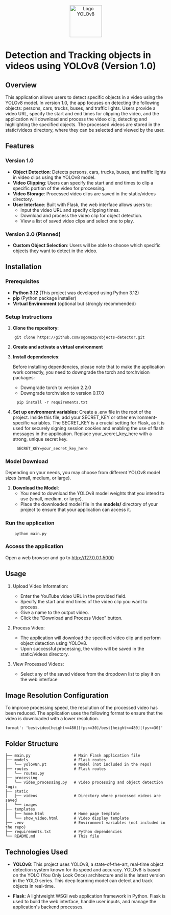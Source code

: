 <p align="center">
  <img src="https://github.com/sgomezp/objects-detector/static/images/yolov8_logo.png" alt="Logo YOLOv8" width="100"/>
</p>



# Detection and Tracking objects in videos using YOLOv8 (Version 1.0)

## Overview
This application allows users to detect specific objects in a video using the YOLOv8 model. In version 1.0, 
the app focuses on detecting the following objects: persons, cars, trucks, buses, and traffic lights. 
Users provide a video URL, specify the start and end times for clipping the video, and the application will 
download and process the video clip, detecting and highlighting the specified objects. The processed videos 
are stored in the static/videos directory, where they can be selected and viewed by the user.

## Features
### Version 1.0
- **Object Detection**: Detects persons, cars, trucks, buses, and traffic lights in video clips using the YOLOv8 model.
- **Video Clipping**: Users can specify the start and end times to clip a specific portion of the video for processing.
- **Video Storage**: Processed video clips are saved in the static/videos directory.
- **User Interface**: Built with Flask, the web interface allows users to:
  - Input the video URL and specify clipping times.
  - Download and process the video clip for object detection.
  - View a list of saved video clips and select one to play.
### Version 2.0 (Planned)
- **Custom Object Selection**: Users will be able to choose which specific objects they want to detect in the video.

## Installation
### Prerequisites
- **Python 3.12** (This project was developed using Python 3.12)
- **pip** (Python package installer)
- **Virtual Environment** (optional but strongly recommended)

### Setup Instructions
1. **Clone the repository**:
~~~
    git clone https://github.com/sgomezp/objects-detector.git
~~~

2. **Create and activate a virtual environment**
3. **Install dependencies**:

    Before installing dependencies, please note that to make the application work correctly, you need to downgrade
    the torch and torchvision packages:

    - Downgrade torch to version 2.2.0
    - Downgrade torchvision to version 0.17.0

~~~
     pip install -r requirements.txt
~~~

4. **Set up environment variables**:
Create a .env file in the root of the project. Inside this file, add your SECRET_KEY or other 
environment-specific variables. The SECRET_KEY is a crucial setting for Flask, as it is used for securely signing 
session cookies and enabling the use of flash messages in the application. 
Replace your_secret_key_here with a strong, unique secret key.

~~~
     SECRET_KEY=your_secret_key_here
~~~

### Model Download
Depending on your needs, you may choose from different YOLOv8 model sizes (small, medium, or large).
1. **Download the Model**: 
   - You need to download the YOLOv8 model weights that you intend to use (small, medium, or large).
   - Place the downloaded model file in the **models/** directory of your project to ensure that your application can access it.



### Run the application
~~~
    python main.py
~~~
### Access the application
Open a web browser and go to http://127.0.0.1:5000

## Usage
1. Upload Video Information:
   - Enter the YouTube video URL in the provided field.
   - Specify the start and end times of the video clip you want to process.
   - Give a name to the output video.
   - Click the "Download and Process Video" button.


2. Process Video:
   - The application will download the specified video clip and perform object detection using YOLOv8.
   - Upon successful processing, the video will be saved in the static/videos directory.


3. View Processed Videos:
   - Select any of the saved videos from the dropdown list to play it on the web interface


## Image Resolution Configuration
To improve processing speed, the resolution of the processed video has been reduced. The application uses the 
following format to ensure that the video is downloaded with a lower resolution.
```plaintext
format': 'bestvideo[height<=480][fps<=30]/best[height<=480][fps<=30]'
```

## Folder Structure
```plaintext
├── main.py                   # Main Flask application file
├── models                    # Flask routes
│   └── yolov8n.pt            # Model (not included in the repo)
├── routes                    # Flask routes
│   └── routes.py
├── processing
│   └── video_processing.py   # Video processing and object detection logic
├── static
│   ├── videos                # Directory where processed videos are saved
│   └── images
├── templates
│   ├── home.html             # Home page template
│   └── show_video.html       # Video display template
├── .env                      # Environment variables (not included in the repo)
├── requirements.txt          # Python dependencies
└── README.md                 # This file
```



## Technologies Used
- **YOLOv8**: This project uses YOLOv8, a state-of-the-art, real-time object detection system known for its speed
and accuracy. YOLOv8 is based on the YOLO (You Only Look Once) architecture and is the latest version in the YOLO 
series. This deep learning model can detect and track objects in real-time.


- **Flask**: A lightweight WSGI web application framework in Python. Flask is used to build the web interface, handle user 
inputs, and manage the application's backend processes.




